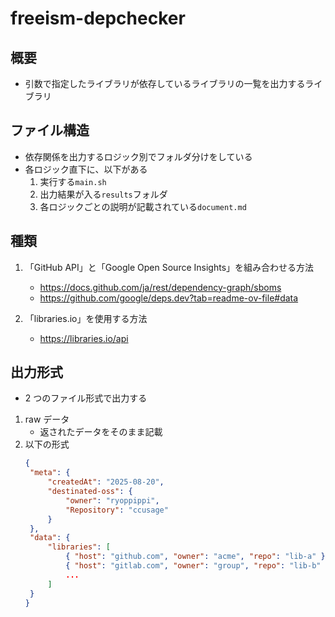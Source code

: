 # freeism-depchecker

## 概要

- 引数で指定したライブラリが依存しているライブラリの一覧を出力するライブラリ

## ファイル構造

- 依存関係を出力するロジック別でフォルダ分けをしている
- 各ロジック直下に、以下がある
  1.  実行する`main.sh`
  1.  出力結果が入る`results`フォルダ
  1.  各ロジックごとの説明が記載されている`document.md`

## 種類

1. 「GitHub API」と「Google Open Source Insights」を組み合わせる方法

   - <a href="https://docs.github.com/ja/rest/dependency-graph/sboms" target="_blank" rel="noopener noreferrer">https://docs.github.com/ja/rest/dependency-graph/sboms</a>
   - <a href="https://github.com/google/deps.dev?tab=readme-ov-file#data" target="_blank" rel="noopener noreferrer">https://github.com/google/deps.dev?tab=readme-ov-file#data</a>

1. 「libraries.io」を使用する方法
   - <a href="https://libraries.io/api" target="_blank" rel="noopener noreferrer">https://libraries.io/api</a>

## 出力形式

- 2 つのファイル形式で出力する

1. raw データ
   - 返されたデータをそのまま記載
2. 以下の形式
   ```json
   {
   	"meta": {
   		"createdAt": "2025-08-20",
   		"destinated-oss": {
   			"owner": "ryoppippi",
   			"Repository": "ccusage"
   		}
   	},
   	"data": {
   		"libraries": [
   			{ "host": "github.com", "owner": "acme", "repo": "lib-a" },
   			{ "host": "gitlab.com", "owner": "group", "repo": "lib-b" },
   			...
   		]
   	}
   }
   ```
